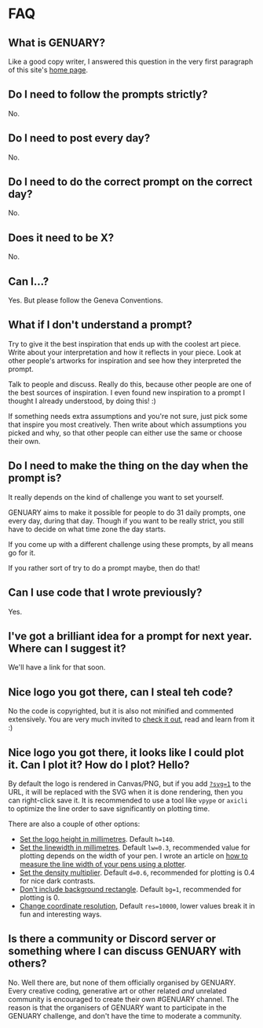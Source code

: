 # FAQ

## What is GENUARY?

Like a good copy writer, I answered this question in the very first paragraph of this site's [home page](/).

## Do I need to follow the prompts strictly?

No.

## Do I need to post every day?

No.

## Do I need to do the correct prompt on the correct day?

No.

## Does it need to be X?

No.

## Can I...?

Yes. But please follow the Geneva Conventions.

## What if I don't understand a prompt?

Try to give it the best inspiration that ends up with the coolest art piece. Write about your interpretation and how it reflects in your piece. Look at other people's artworks for inspiration and see how they interpreted the prompt. 

Talk to people and discuss. Really do this, because other people are one of the best sources of inspiration. I even found new inspiration to a prompt I thought I already understood, by doing this! :)

If something needs extra assumptions and you're not sure, just pick some that inspire you most creatively. Then write about which assumptions you picked and why, so that other people can either use the same or choose their own. 

## Do I need to make the thing on the day when the prompt is?

It really depends on the kind of challenge you want to set yourself.

GENUARY aims to make it possible for people to do 31 daily prompts, one every day, during that day. Though if you want to be really strict, you still have to decide on what time zone the day starts.

If you come up with a different challenge using these prompts, by all means go for it.

If you rather sort of try to do a prompt maybe, then do that!

## Can I use code that I wrote previously?

Yes.

## I've got a brilliant idea for a prompt for next year. Where can I suggest it?

We'll have a link for that soon.

## Nice logo you got there, can I steal teh code?

No the code is copyrighted, but it is also not minified and commented extensively. You are very much invited to [check it out](logo.js), read and learn from it :)

## Nice logo you got there, it looks like I could plot it. Can I plot it? How do I plot? Hello?

By default the logo is rendered in Canvas/PNG, but if you add [`?svg=1`](https://genuary.art?svg=1) to the URL, it will be replaced with the SVG when it is done rendering, then you can right-click save it. It is recommended to use a tool like `vpype` or `axicli` to optimize the line order to save significantly on plotting time.

There are also a couple of other options:

* [Set the logo height in millimetres](https://genuary.art/?svg=1&h=280). Default `h=140`.
* [Set the linewidth in millimetres](https://genuary.art/?svg=1&lw=1.5). Default `lw=0.3`, recommended value for plotting depends on the width of your pen. I wrote an article on [how to measure the line width of your pens using a plotter](https://piterpasma.nl/articles/line-test).
* [Set the density multiplier](https://genuary.art/?svg=1&d=.4). Default `d=0.6`, recommended for plotting is 0.4 for nice dark contrasts.
* [Don't include background rectangle](https://genuary.art/?svg=1&bg=0). Default `bg=1`, recommended for plotting is 0.
* [Change coordinate resolution](https://genuary.art/?svg=1&res=10), Default `res=10000`, lower values break it in fun and interesting ways.

## Is there a community or Discord server or something where I can discuss GENUARY with others?

No. Well there are, but none of them officially organised by GENUARY. Every creative coding, generative art or other related *and* unrelated community is encouraged to create their own #GENUARY channel. The reason is that the organisers of GENUARY want to participate in the GENUARY challenge, and don't have the time to moderate a community.

